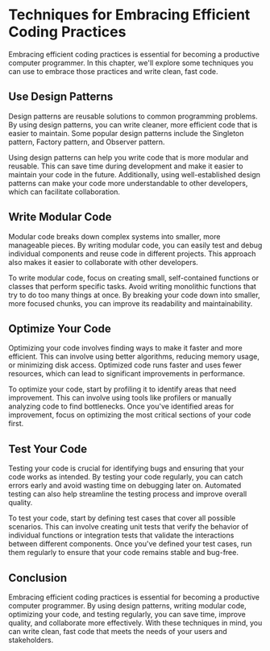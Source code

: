 Techniques for Embracing Efficient Coding Practices
====================================================================================================

Embracing efficient coding practices is essential for becoming a productive computer programmer. In this chapter, we'll explore some techniques you can use to embrace those practices and write clean, fast code.

Use Design Patterns
-------------------

Design patterns are reusable solutions to common programming problems. By using design patterns, you can write cleaner, more efficient code that is easier to maintain. Some popular design patterns include the Singleton pattern, Factory pattern, and Observer pattern.

Using design patterns can help you write code that is more modular and reusable. This can save time during development and make it easier to maintain your code in the future. Additionally, using well-established design patterns can make your code more understandable to other developers, which can facilitate collaboration.

Write Modular Code
------------------

Modular code breaks down complex systems into smaller, more manageable pieces. By writing modular code, you can easily test and debug individual components and reuse code in different projects. This approach also makes it easier to collaborate with other developers.

To write modular code, focus on creating small, self-contained functions or classes that perform specific tasks. Avoid writing monolithic functions that try to do too many things at once. By breaking your code down into smaller, more focused chunks, you can improve its readability and maintainability.

Optimize Your Code
------------------

Optimizing your code involves finding ways to make it faster and more efficient. This can involve using better algorithms, reducing memory usage, or minimizing disk access. Optimized code runs faster and uses fewer resources, which can lead to significant improvements in performance.

To optimize your code, start by profiling it to identify areas that need improvement. This can involve using tools like profilers or manually analyzing code to find bottlenecks. Once you've identified areas for improvement, focus on optimizing the most critical sections of your code first.

Test Your Code
--------------

Testing your code is crucial for identifying bugs and ensuring that your code works as intended. By testing your code regularly, you can catch errors early and avoid wasting time on debugging later on. Automated testing can also help streamline the testing process and improve overall quality.

To test your code, start by defining test cases that cover all possible scenarios. This can involve creating unit tests that verify the behavior of individual functions or integration tests that validate the interactions between different components. Once you've defined your test cases, run them regularly to ensure that your code remains stable and bug-free.

Conclusion
----------

Embracing efficient coding practices is essential for becoming a productive computer programmer. By using design patterns, writing modular code, optimizing your code, and testing regularly, you can save time, improve quality, and collaborate more effectively. With these techniques in mind, you can write clean, fast code that meets the needs of your users and stakeholders.
